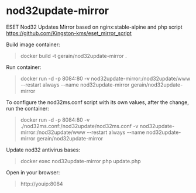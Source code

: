 # nod32update-mirror
ESET Nod32 Updates Mirror based on nginx:stable-alpine and php script https://github.com/Kingston-kms/eset_mirror_script


Build image container:
>docker build -t gerain/nod32update-mirror .


Run container:
>docker run -d -p 8084:80 -v nod32update-mirror:/nod32update/www --restart always --name nod32update-mirror gerain/nod32update-mirror

To configure the nod32ms.conf script with its own values, after the change, run the container:
>docker run -d -p 8084:80 -v ./nod32ms.conf:/nod32update/nod32ms.conf -v nod32update-mirror:/nod32update/www --restart always --name nod32update-mirror gerain/nod32update-mirror


Update nod32 antivirus bases:
>docker exec nod32update-mirror php update.php


Open in your browser:
>http://youip:8084
